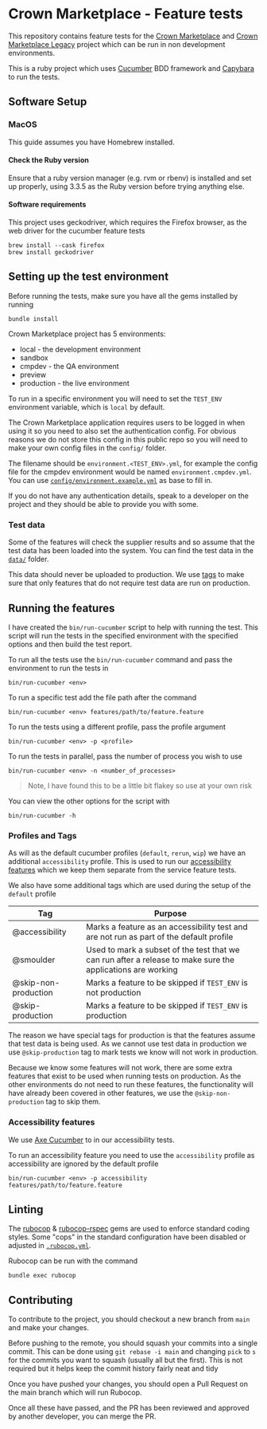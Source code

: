 # Crown Marketplace - Feature tests

This repository contains feature tests for the [Crown Marketplace][] and [Crown Marketplace Legacy][] project which can be run in non development environments.

This is a ruby project which uses [Cucumber][] BDD framework and [Capybara][] to run the tests.

## Software Setup

### MacOS

This guide assumes you have Homebrew installed.

#### Check the Ruby version
Ensure that a ruby version manager (e.g. rvm or rbenv) is installed and set up properly, using 3.3.5 as the Ruby version before trying anything else. 

#### Software requirements

This project uses geckodriver, which requires the Firefox browser, as the web driver for the cucumber feature tests

```shell
brew install --cask firefox
brew install geckodriver
```

## Setting up the test environment

Before running the tests, make sure you have all the gems installed by running

```shell
bundle install
```

Crown Marketplace project has 5 environments:
- local - the development environment
- sandbox
- cmpdev - the QA environment
- preview
- production - the live environment

To run in a specific environment you will need to set the `TEST_ENV` environment variable, which is `local` by default.

The Crown Marketplace application requires users to be logged in when using it so you need to also set the authentication config.
For obvious reasons we do not store this config in this public repo so you will need to make your own config files in the `config/` folder.

The filename should be `environment.<TEST_ENV>.yml`, for example the config file for the cmpdev environment would be named `environment.cmpdev.yml`.
You can use [`config/environment.example.yml`](config/environment.example.yml) as base to fill in.

If you do not have any authentication details, speak to a developer on the project and they should be able to provide you with some.

### Test data

Some of the features will check the supplier results and so assume that the test data has been loaded into the system.
You can find the test data in the [`data/`][data folder] folder.

This data should never be uploaded to production.
We use [tags][] to make sure that only features that do not require test data are run on production.

## Running the features

I have created the `bin/run-cucumber` script to help with running the test.
This script will run the tests in the specified environment with the specified options and then build the test report.

To run all the tests use the `bin/run-cucumber` command and pass the environment to run the tests in

```shell
bin/run-cucumber <env>
```

To run a specific test add the file path after the command

```shell
bin/run-cucumber <env> features/path/to/feature.feature
```

To run the tests using a different profile, pass the profile argument

```shell
bin/run-cucumber <env> -p <profile>
```

To run the tests in parallel, pass the number of process you wish to use

```shell
bin/run-cucumber <env> -n <number_of_processes>
```

> Note, I have found this to be a little bit flakey so use at your own risk

You can view the other options for the script with

```shell
bin/run-cucumber -h
```

### Profiles and Tags

As will as the default cucumber profiles (`default`, `rerun`, `wip`) we have an additional `accessibility` profile.
This is used to run our [accessibility features][] which we keep them separate from the service feature tests.

We also have some additional tags which are used during the setup of the `default` profile

| Tag                   | Purpose                                                                                                     |
| --------------------- | ----------------------------------------------------------------------------------------------------------- |
| @accessibility        | Marks a feature as an accessibility test and are not run as part of the default profile                     |
| @smoulder             | Used to mark a subset of the test that we can run after a release to make sure the applications are working |
| @skip-non-production  | Marks a feature to be skipped if `TEST_ENV` is not production                                               |
| @skip-production      | Marks a feature to be skipped if `TEST_ENV` is production                                                   |

The reason we have special tags for production is that the features assume that test data is being used.
As we cannot use test data in production we use `@skip-production` tag to mark tests we know will not work in production.

Because we know some features will not work, there are some extra features that exist to be used when running tests on production.
As the other environments do not need to run these features, the functionality will have already been covered in other features, we use the `@skip-non-production` tag to skip them.

### Accessibility features

We use [Axe Cucumber][] to in our accessibility tests.

To run an accessibility feature  you need to use the `accessibility` profile as accessibility are ignored by the default profile

```shell
bin/run-cucumber <env> -p accessibility features/path/to/feature.feature
```

## Linting

The [rubocop][] & [rubocop-rspec][] gems are used to enforce standard coding styles.
Some "cops" in the standard configuration have been disabled or adjusted in [`.rubocop.yml`][rubocop-yml].

Rubocop can be run with the command

```shell
bundle exec rubocop
```

## Contributing

To contribute to the project, you should checkout a new branch from `main` and make your changes.

Before pushing to the remote, you should squash your commits into a single commit.
This can be done using `git rebase -i main` and changing `pick` to `s` for the commits you want to squash (usually all but the first).
This is not required but it helps keep the commit history fairly neat and tidy

Once you have pushed your changes, you should open a Pull Request on the main branch which will run Rubocop.

Once all these have passed, and the PR has been reviewed and approved by another developer, you can merge the PR.

[Crown Marketplace]: https://github.com/Crown-Commercial-Service/crown-marketplace-legacy
[Crown Marketplace Legacy]: https://github.com/Crown-Commercial-Service/crown-marketplace-legacy
[Cucumber]: https://cucumber.io/
[Capybara]: https://github.com/teamcapybara/capybara
[data folder]: https://github.com/tim-s-ccs/crown-marketplace-feature-tests/blob/main/data
[tags]: #profiles-and-tags
[accessibility features]: #accessibility-features
[Axe Cucumber]: https://www.deque.com/axe/
[rubocop]: https://github.com/rubocop-hq/rubocop
[rubocop-rspec]: https://github.com/rubocop-hq/rubocop-rspec
[rubocop-yml]: https://github.com/tim-s-ccs/crown-marketplace-feature-tests/blob/main/.rubocop.yml
